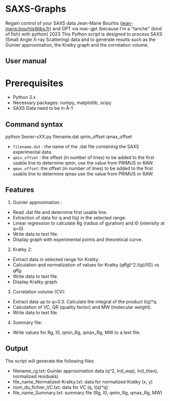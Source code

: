 # SAXS-Graphs
Regain control of your SAXS data
 Jean-Marie Bourhis (jean-marie.bourhis@ibs.fr) and GPT via mac-gpt (because I'm a "tanche" (kind of fish) with python)
 2023
 This Python script is designed to process SAXS (Small Angle X-ray Scattering) data and to generate results such as the Guinier approximation, the Kratky graph and the correlation volume.

## User manual

# Prerequisites
- Python 3.x
- Necessary packages: numpy, matplotlib, scipy
- SAXS Data need to be in Å-1

## Command syntax

python Sexier-vXX.py filename.dat qmin_offset qmax_offset

- `filename.dat` : the name of the .dat file containing the SAXS experimental data.
- `qmin_offset` : the offset (in number of lines) to be added to the first usable line to determine qmin, use the value from PRIMUS or RAW.
- `qmax_offset`: the offset (in number of lines) to be added to the first usable line to determine qmax use the value from PRIMUS or RAW.

## Features

 1. Guinier approximation :
 - Read .dat file and determine first usable line.
 - Extraction of data for q and I(q) in the selected range.
 - Linear regression to calculate Rg (radius of gyration) and I0 (intensity at q=0).
 - Write data to text file.
 - Display graph with experimental points and theoretical curve.

 2. Kratky 2:
 - Extract data in selected range for Kratky.
 - Calculation and normalization of values for Kratky (𝑞𝑅𝑔)^2.𝐼(𝑞)/𝐼(0) vs 𝑞𝑅𝑔.
 - Write data to text file.
 - Display Kratky graph.

 3. Correlation volume (CV):
 - Extract data up to q=0.3.
 Calculate the integral of the product I(q)*q.
 - Calculation of VC, QR (quality factor) and MW (molecular weight).
 - Write data to text file.

 4. Summary file:
 - Write values for Rg, I0, qmin_Rg, qmax_Rg, MW to a text file.

## Output
 The script will generate the following files:
 - filename_rg.txt: Guinier approximation data (q^2, ln(I_exp), ln(I_theo), normalized residuals)
 - file_name_Normalized-Kratky.txt: data for normalized Kratky (x, y)
 - nom_du_fichier_VC.txt: data for VC (q, I(q)*q)
 - file_name_Summary.txt: summary file (Rg, I0, qmin_Rg, qmax_Rg, MW)
